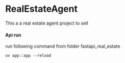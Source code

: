 # RealEstateAgent
This a a real estate agent project to sell


#### Api run

run following command from folder fastapi_real_estate

`
uv app::app --reload
`